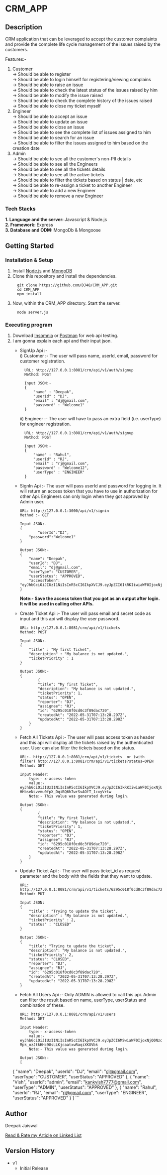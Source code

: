 # CRM_APP

## Description

CRM application that can be leveraged to accept the customer complaints and provide the complete life cycle management of the issues raised by the customers.

Features:-
1. Customer</br>
    -> Should be able to register</br>
    -> Should be able to login himself for registering/viewing complains</br>
    -> Should be able to raise an issue</br>
    -> Should be able to check the latest status of the issues raised by him</br>
    -> Should be able to modify the issue raised</br>
    -> Should be able to check the complete history of the issues raised</br>
    -> Should be able to close my ticket myself</br>
2. Engineer</br>
    -> Should be able to accept an issue</br>
    -> Should be able to update an issue</br>
    -> Should be able to close an issue</br>
    -> Should be able to see the complete list of issues assigned to him</br>
    -> Should be able to search for an issue</br>
    -> Should be able to filter the issues assigned to him based on the creation date</br>
3. Admin</br>
    -> Should be able to see all the customer's non-PII details</br>
    -> Should be able to see all the Engineers</br>
    -> Should be able to see all the tickets details</br>
    -> Should be able to see all the active tickets</br>
    -> Should be able to filter the tickets based on status | date, etc</br>
    -> Should be able to re-assign a ticket to another Engineer</br>
    -> Should be able to add a new Engineer</br>
    -> Should be able to remove a new Engineer</br>

### Tech Stacks
   <b>1. Language and the server: </b>Javascript & Node.js</br>
   <b>2. Framework: </b>Express</br>
   <b>3. Database and ODM: </b>MongoDb & Mongoose</br>
    
      
## Getting Started

### Installation & Setup

1. Install [Node.js](https://nodejs.org/en/) and [MongoDB](https://www.mongodb.com/try/download/community)
2. Clone this repository and install the dependencies.
    ```
      git clone https://github.com/DJ48/CRM_APP.git
      cd CRM_APP
      npm install
    ```     
3. Now, within the CRM_APP directory. Start the server.
    ```
      node server.js
    ```
    
### Executing program

1. Download [Insomnia](https://insomnia.rest/download) or [Postman](https://www.postman.com/downloads/) for web api testing.
2. I am gonna explain each api and their input json.
    * SignUp Api :- </br>
    	i) Customer :- The user will pass name, userId, email, password for customer registration.
	 
        	URL: http://127.0.0.1:8081/crm/api/v1/auth/signup
        	Method: POST
        
        	Input JSON:-
        	{
				"name" : "Deepak",
 				"userId" : "DJ",
  				"email" : "dj@gmail.com",
 				"password" : "Welcome1"
			}
		ii) Engineer :- The user will have to pass an extra field (i.e. userType) for engineer registration.</br>
		
			URL: http://127.0.0.1:8081/crm/api/v1/auth/signup
        	Method: POST
        
        	Input JSON:-
        	{
				"name" : "Rahul",
 				"userId" : "RJ",
  				"email" : "rj@gmail.com",
 				"password" : "Welcome12",
				"userType" : "ENGINEER"
			}
	
        
     * SignIn Api :- The user will pass userId and password for logging in. It will return an access token that you have to use in authorization for other Api. Engineers can only login when they got approved by Admin user.

        ```
        URL: http://127.0.0.1:3000/api/v1/signin
        Method :- GET
        
        Input JSON:-
        {
	        	"userId":"DJ",
	    	"password":"Welcome1"
        }
        
        Output JSON:-
        {
			"name": "Deepak",
			"userId": "DJ",
			"email": "dj@gmail.com",
			"userType": "CUSTOMER",
			"userStatus": "APPROVED",
			"accessToken": "eyJhbGciOiJIUzI1NiIsInR5cCI6IkpXVCJ9.eyJpZCI6IkRKIiwiaWF0IjoxNjUzOTc3NzkyLCJleHAiOjE2NTM5NzgzOTJ9.dOpvxLN9vp189F_uvRTM4jsICABMSurKJsO8oEKwkO0"
		}
        ```
        <b>Note:- Save the access token that you got as an output after login. It will be used in calling other APIs.</b>
     
     * Create Ticket Api :- The user will pass email and secret code as input and this api will display the user password. 

        ```
        URL: http://127.0.0.1:8081/crm/api/v1/tickets
        Method: POST
        
        Input JSON:-
        {
			"title" : "My first Ticket",
			"description" : "My balance is not updated.",
			"ticketPriority" : 1
		}
        
        Output JSON:-
        {
	        	{
				"title": "My first Ticket",
				"description": "My balance is not updated.",
				"ticketPriority": 1,
				"status": "OPEN",
				"reporter": "DJ",
				"assignee": "RJ",
				"id": "6295c018f0cd0c3f89dac720",
				"createdAt": "2022-05-31T07:13:28.297Z",
				"updatedAt": "2022-05-31T07:13:28.298Z"
			}
        }
        ```
    * Fetch All Tickets Api :- The user will pass access token as header and this api will display all the tickets raised by the authenticated user. User can also filter the tickets based on the status.

        ```
        URL:- http://127.0.0.1:8081/crm/api/v1/tickets  or (with filter) http://127.0.0.1:8081/crm/api/v1/tickets?status=OPEN
        Method: GET
        
        Input Header:
            type:- x-access-token
            value:- eyJhbGciOiJIUzI1NiIsInR5cCI6IkpXVCJ9.eyJpZCI6IkRKIiwiaWF0IjoxNjUzOTg3MTg2LCJleHAiOjE2NTM5ODc3ODZ9.F-HHbseNsvvmu0fpX_DqiBQ6h7wrSvAOfT_1cxyVrtw
            Note:- This value was generated during login.
        
        Output JSON:-
        {
	        	{
				"title": "My first Ticket",
				"description": "My balance is not updated.",
				"ticketPriority": 1,
				"status": "OPEN",
				"reporter": "DJ",
				"assignee": "RJ",
				"id": "6295c018f0cd0c3f89dac720",
				"createdAt": "2022-05-31T07:13:28.297Z",
				"updatedAt": "2022-05-31T07:13:28.298Z"
			}
        }
        ```
    * Update Ticket Api :- The user will pass ticket_id as request parameter and the body with the fields that they want to update.

        ```
        URL: http://127.0.0.1:8081/crm/api/v1/tickets/6295c018f0cd0c3f89dac720
        Method: PUT
        
        Input JSON:
		{
			"title" : "Trying to update the ticket",
			"description" : "My balance is not updated.",
			"ticketPriority" : 2,
			"status" : "CLOSED"
		}
   
    	Output JSON:-
        {
			"title": "Trying to update the ticket",
			"description": "My balance is not updated.",
			"ticketPriority": 2,
			"status": "CLOSED",
			"reporter": "DJ",
			"assignee": "RJ",
			"id": "6295c018f0cd0c3f89dac720",
			"createdAt": "2022-05-31T07:13:28.297Z",
			"updatedAt": "2022-05-31T07:13:28.298Z"
		}
        ```
    * Fetch All Users Api :- Only ADMIN is allowed to call this api. Admin can filter the result based on name, userType, userStatus and combination of these. 

        ```
        URL: http://127.0.0.1:8081/crm/api/v1/users
        Method: GET
        
        Input Header:
            type:- x-access-token
            value:- eyJhbGciOiJIUzI1NiIsInR5cCI6IkpXVCJ9.eyJpZCI6MSwiaWF0IjoxNjQ0NzcyMDAwLCJleHAiOjE2NDU2MzYwMDB9.h89IJaB-Mpk_ozJtkHHc98sLLKjcaatxwRaqiXKOVbk
            Note:- This value was generated during login.
        
        Output JSON:-
        [
	{
		"name": "Deepak",
		"userId": "DJ",
		"email": "dj@gmail.com",
		"userType": "CUSTOMER",
		"userStatus": "APPROVED"
	},
	{
		"name": "Vish",
		"userId": "admin",
		"email": "kankvish7777@gmail.com",
		"userType": "ADMIN",
		"userStatus": "APPROVED"
	},
	{
		"name": "Rahul",
		"userId": "RJ",
		"email": "rj@gmail.com",
		"userType": "ENGINEER",
		"userStatus": "APPROVED"
	}
]
        ```

## Author

Deepak Jaiswal

[Read & Rate my Article on Linked List](https://www.geeksforgeeks.org/multiplication-of-two-polynomials-using-linked-list/)

## Version History

* v1
    * Initial Release
